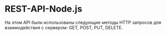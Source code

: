 # REST-API-Node.js

На этом API были использованы следующие методы HTTP запросов для взаимодействия с сервером:
GET, POST, PUT, DELETE.
